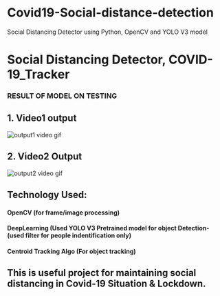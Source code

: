 # Covid19-Social-distance-detection
Social Distancing Detector using Python, OpenCV and YOLO V3 model

# Social Distancing Detector, COVID-19_Tracker
### RESULT OF MODEL ON TESTING 
## 1. Video1 output

![output1 video gif](https://user-images.githubusercontent.com/56020385/116824466-0ca61b00-aba8-11eb-9366-3321ac21a6b9.gif)


## 2. Video2 Output

![output2 video gif](https://user-images.githubusercontent.com/56020385/116824487-26476280-aba8-11eb-8e59-ce2e7c0c0c28.gif)


## Technology Used:
#### OpenCV (for frame/image processing)
#### DeepLearning (Used YOLO V3 Pretrained model for object Detection-(used filter for people indentification only)
#### Centroid Tracking Algo (For object  tracking)

## This is useful project for maintaining social distancing in Covid-19 Situation & Lockdown.


